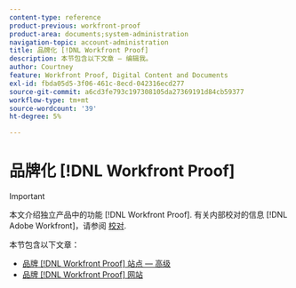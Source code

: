```yaml
---
content-type: reference
product-previous: workfront-proof
product-area: documents;system-administration
navigation-topic: account-administration
title: 品牌化 [!DNL Workfront Proof]
description: 本节包含以下文章 — 编辑我。
author: Courtney
feature: Workfront Proof, Digital Content and Documents
exl-id: fbda05d5-3f06-461c-8ecd-042316ecd277
source-git-commit: a6cd3fe793c197308105da27369191d84cb59377
workflow-type: tm+mt
source-wordcount: '39'
ht-degree: 5%

---
```


# 品牌化 [!DNL Workfront Proof]

>[!IMPORTANT]
>
>本文介绍独立产品中的功能 [!DNL Workfront Proof]. 有关内部校对的信息 [!DNL Adobe Workfront]，请参阅 [校对](../../../review-and-approve-work/proofing/proofing.md).

本节包含以下文章：

* [品牌 [!DNL Workfront Proof] 站点 — 高级](../../../workfront-proof/wp-acct-admin/branding/brand-wp-site-advanced.md)
* [品牌 [!DNL Workfront Proof] 网站](../../../workfront-proof/wp-acct-admin/branding/brand-wp-site.md)
